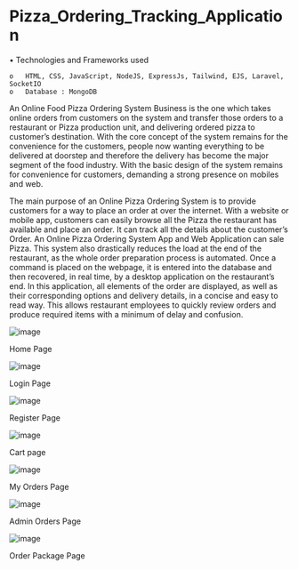 # Pizza_Ordering_Tracking_Application

•	Technologies and Frameworks used

    o	HTML, CSS, JavaScript, NodeJS, ExpressJs, Tailwind, EJS, Laravel, SocketIO
    o	Database : MongoDB


An Online Food Pizza Ordering System Business is the one which takes online orders from customers on the system and transfer those orders to a restaurant or Pizza production unit, and delivering ordered pizza to customer’s destination.
With the core concept of the system remains for the convenience for the customers, people now wanting everything to be delivered at doorstep and therefore the delivery has become the major segment of the food industry.
With the basic design of the system remains for convenience for customers, demanding a strong presence on mobiles and web.

The main purpose of an Online Pizza Ordering System is to provide customers for a way to place an order at over the internet. With a website or mobile app, customers can easily browse all the Pizza the restaurant has available and place an order. It can track all the details about the customer’s Order. An Online Pizza Ordering System App and Web Application can sale Pizza. 
This system also drastically reduces the load at the end of the restaurant, as the whole order preparation process is automated. Once a command is placed on the webpage, it is entered into the database and then recovered, in real time, by a desktop application on the restaurant’s end. In this application, all elements of the order are displayed, as well as their corresponding options and delivery details, in a concise and easy to read way. This allows restaurant employees to quickly review orders and produce required items with a minimum of delay and confusion.


![image](https://user-images.githubusercontent.com/65479359/202373944-cd7e4b8c-5d6f-44e7-a3eb-4fc4b58e8e51.png)

Home Page

![image](https://user-images.githubusercontent.com/65479359/202374097-5c82ada0-55d5-416e-b5f1-bb710897ad3a.png)

Login Page

![image](https://user-images.githubusercontent.com/65479359/202374168-973daa24-8542-40ca-b33c-eaabcd585097.png)

Register Page

![image](https://user-images.githubusercontent.com/65479359/202374229-1525381e-01f3-4332-91ba-c8c01628edd6.png)

Cart page

![image](https://user-images.githubusercontent.com/65479359/202374339-b324561f-cd99-464d-8371-ee77c7b89587.png)

My Orders Page

![image](https://user-images.githubusercontent.com/65479359/202374394-4f4e7def-0e57-49fd-b932-b3fb0cf9a952.png)

Admin Orders Page

![image](https://user-images.githubusercontent.com/65479359/202374481-4a3a5ab0-992d-46ce-9c7e-c184547e1dc9.png)

Order Package Page
